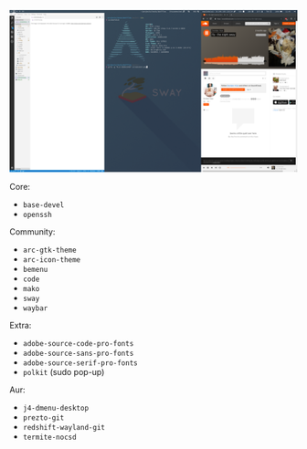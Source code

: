 ![](screenshot.png)

Core:
- `base-devel`
- `openssh`

Community:
- `arc-gtk-theme`
- `arc-icon-theme`
- `bemenu`
- `code`
- `mako`
- `sway`
- `waybar`

Extra:
- `adobe-source-code-pro-fonts`
- `adobe-source-sans-pro-fonts`
- `adobe-source-serif-pro-fonts`
- `polkit` (sudo pop-up)

Aur:
- `j4-dmenu-desktop`
- `prezto-git`
- `redshift-wayland-git`
- `termite-nocsd`
